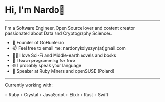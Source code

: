 # Hi, I'm Nardo🖖
-----------------

I'm a Software Engineer, Open Source lover and content creator passionated about Data and Cryptography Sciences.

- 🌱 Founder of GoHunter.io
- 📫 Feel free to email me: nardonykolyszyn(at)gmail.com
- 🧙‍🧝‍ I love Sci-Fi and Middle-earth novels and books
- 🤲 I teach programming for free
- 🌐 I probably speak your language
- 💬 Speaker at Ruby Miners and openSUSE (Poland)

-----------

Currently working with:

‣ Ruby
‣ Crystal
‣ JavaScript
‣ Elixir
‣ Rust
‣ Swift

